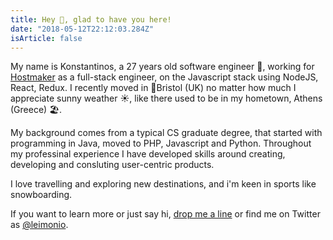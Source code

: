 ```yaml
---
title: Hey 👋, glad to have you here!
date: "2018-05-12T22:12:03.284Z"
isArticle: false
---
```


My name is Konstantinos, a 27 years old software engineer 🤖, working for <a href="https://hostmaker.com/" target="_blank">Hostmaker</a> as a full-stack engineer, on the Javascript stack using NodeJS, React, Redux. 
I recently moved in 📍Bristol (UK) no matter how much I appreciate sunny weather ☀️, like there used to be in my hometown, Athens (Greece) 🏖.

My background comes from a typical CS graduate degree, that started with programming in Java, moved to PHP, Javascript and Python.
Throughout my professinal experience I have developed skills around creating, developing and consluting user-centric products.

I love travelling and exploring new destinations, and i'm keen in sports like snowboarding.

If you want to learn more or just say hi, <a href="mailto:hey@leimon.io?subject=%F0%9F%91%8B%20My%20name%20is%20__">drop me a line</a> or find me on Twitter as <a href="https://twitter.com/leimonio" target="_blank">@leimonio</a>.

